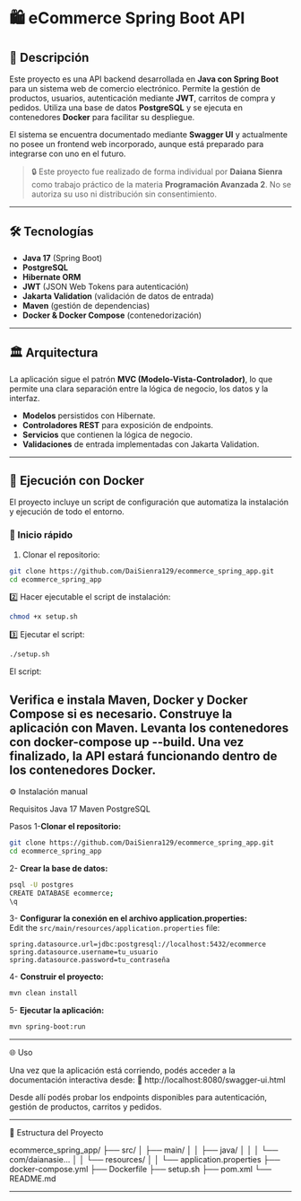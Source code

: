 # 🛍 eCommerce Spring Boot API  

## 📌 Descripción  

Este proyecto es una API backend desarrollada en **Java con Spring Boot** para un sistema web de comercio electrónico. Permite la gestión de productos, usuarios, autenticación mediante **JWT**, carritos de compra y pedidos. Utiliza una base de datos **PostgreSQL** y se ejecuta en contenedores **Docker** para facilitar su despliegue.

El sistema se encuentra documentado mediante **Swagger UI** y actualmente no posee un frontend web incorporado, aunque está preparado para integrarse con uno en el futuro.

> 🔒 Este proyecto fue realizado de forma individual por **Daiana Sienra** como trabajo práctico de la materia **Programación Avanzada 2**. No se autoriza su uso ni distribución sin consentimiento.

---

## 🛠 Tecnologías  

- **Java 17** (Spring Boot)  
- **PostgreSQL**  
- **Hibernate ORM**  
- **JWT** (JSON Web Tokens para autenticación)  
- **Jakarta Validation** (validación de datos de entrada)  
- **Maven** (gestión de dependencias)  
- **Docker & Docker Compose** (contenedorización)  

---

## 🏛 Arquitectura  

La aplicación sigue el patrón **MVC (Modelo-Vista-Controlador)**, lo que permite una clara separación entre la lógica de negocio, los datos y la interfaz.

- **Modelos** persistidos con Hibernate.  
- **Controladores REST** para exposición de endpoints.  
- **Servicios** que contienen la lógica de negocio.  
- **Validaciones** de entrada implementadas con Jakarta Validation.  

---

## 🐳 Ejecución con Docker  

El proyecto incluye un script de configuración que automatiza la instalación y ejecución de todo el entorno.

### 🚀 Inicio rápido  

1. Clonar el repositorio:  
```sh
git clone https://github.com/DaiSienra129/ecommerce_spring_app.git
cd ecommerce_spring_app

```  

2️⃣ Hacer ejecutable el script de instalación:  
```sh
chmod +x setup.sh

```  

3️⃣ Ejecutar el script:  
```sh
./setup.sh
```  

El script:

Verifica e instala Maven, Docker y Docker Compose si es necesario.
Construye la aplicación con Maven.
Levanta los contenedores con docker-compose up --build.
Una vez finalizado, la API estará funcionando dentro de los contenedores Docker.
---

⚙️ Instalación manual

Requisitos
  Java 17
  Maven
  PostgreSQL
  
Pasos
1-**Clonar el repositorio:**
```sh
git clone https://github.com/DaiSienra129/ecommerce_spring_app.git
cd ecommerce_spring_app

```  

2- **Crear la base de datos:**  
```sh
psql -U postgres
CREATE DATABASE ecommerce;
\q
```  

3- **Configurar la conexión en el archivo application.properties:**  
Edit the `src/main/resources/application.properties` file:  
```properties
spring.datasource.url=jdbc:postgresql://localhost:5432/ecommerce
spring.datasource.username=tu_usuario
spring.datasource.password=tu_contraseña

```  

4- **Construir el proyecto:**  
```sh
mvn clean install
```  

5- **Ejecutar la aplicación:**  
```sh
mvn spring-boot:run
```  

---

🌐 Uso

Una vez que la aplicación está corriendo, podés acceder a la documentación interactiva desde:
📍 http://localhost:8080/swagger-ui.html

Desde allí podés probar los endpoints disponibles para autenticación, gestión de productos, carritos y pedidos.

---
🧩 Estructura del Proyecto

ecommerce_spring_app/
├── src/
│   ├── main/
│   │   ├── java/
│   │   │   └── com/daianasie...
│   │   └── resources/
│   │       └── application.properties
├── docker-compose.yml
├── Dockerfile
├── setup.sh
├── pom.xml
└── README.md


---

